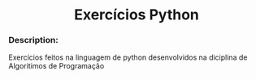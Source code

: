 # <h1 align="center"> Exercícios Python </h1>

### Description:
Exercícios feitos na linguagem de python desenvolvidos na diciplina de Algoritimos de Programação


